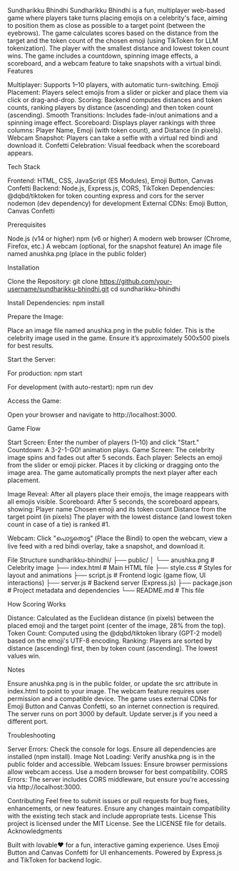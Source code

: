 Sundharikku Bhindhi
Sundharikku Bhindhi is a fun, multiplayer web-based game where players take turns placing emojis on a celebrity's face, aiming to position them as close as possible to a target point (between the eyebrows). The game calculates scores based on the distance from the target and the token count of the chosen emoji (using TikToken for LLM tokenization). The player with the smallest distance and lowest token count wins. The game includes a countdown, spinning image effects, a scoreboard, and a webcam feature to take snapshots with a virtual bindi.
Features

Multiplayer: Supports 1–10 players, with automatic turn-switching.
Emoji Placement: Players select emojis from a slider or picker and place them via click or drag-and-drop.
Scoring: Backend computes distances and token counts, ranking players by distance (ascending) and then token count (ascending).
Smooth Transitions: Includes fade-in/out animations and a spinning image effect.
Scoreboard: Displays player rankings with three columns: Player Name, Emoji (with token count), and Distance (in pixels).
Webcam Snapshot: Players can take a selfie with a virtual red bindi and download it.
Confetti Celebration: Visual feedback when the scoreboard appears.

Tech Stack

Frontend: HTML, CSS, JavaScript (ES Modules), Emoji Button, Canvas Confetti
Backend: Node.js, Express.js, CORS, TikToken
Dependencies:
@dqbd/tiktoken for token counting
express and cors for the server
nodemon (dev dependency) for development
External CDNs: Emoji Button, Canvas Confetti



Prerequisites

Node.js (v14 or higher)
npm (v6 or higher)
A modern web browser (Chrome, Firefox, etc.)
A webcam (optional, for the snapshot feature)
An image file named anushka.png (place in the public folder)

Installation

Clone the Repository:
git clone https://github.com/your-username/sundharikku-bhindhi.git
cd sundharikku-bhindhi


Install Dependencies:
npm install


Prepare the Image:

Place an image file named anushka.png in the public folder. This is the celebrity image used in the game. Ensure it’s approximately 500x500 pixels for best results.


Start the Server:

For production:
npm start


For development (with auto-restart):
npm run dev




Access the Game:

Open your browser and navigate to http://localhost:3000.



Game Flow

Start Screen: Enter the number of players (1–10) and click "Start."
Countdown: A 3-2-1-GO! animation plays.
Game Screen: The celebrity image spins and fades out after 5 seconds. Each player:
Selects an emoji from the slider or emoji picker.
Places it by clicking or dragging onto the image area.
The game automatically prompts the next player after each placement.


Image Reveal: After all players place their emojis, the image reappears with all emojis visible.
Scoreboard: After 5 seconds, the scoreboard appears, showing:
Player name
Chosen emoji and its token count
Distance from the target point (in pixels)
The player with the lowest distance (and lowest token count in case of a tie) is ranked #1.


Webcam: Click "പൊട്ടുതൊടൂ" (Place the Bindi) to open the webcam, view a live feed with a red bindi overlay, take a snapshot, and download it.

File Structure
sundharikku-bhindhi/
├── public/
│   └── anushka.png         # Celebrity image
├── index.html             # Main HTML file
├── style.css              # Styles for layout and animations
├── script.js              # Frontend logic (game flow, UI interactions)
├── server.js              # Backend server (Express.js)
├── package.json           # Project metadata and dependencies
└── README.md              # This file

How Scoring Works

Distance: Calculated as the Euclidean distance (in pixels) between the placed emoji and the target point (center of the image, 28% from the top).
Token Count: Computed using the @dqbd/tiktoken library (GPT-2 model) based on the emoji's UTF-8 encoding.
Ranking: Players are sorted by distance (ascending) first, then by token count (ascending). The lowest values win.

Notes

Ensure anushka.png is in the public folder, or update the src attribute in index.html to point to your image.
The webcam feature requires user permission and a compatible device.
The game uses external CDNs for Emoji Button and Canvas Confetti, so an internet connection is required.
The server runs on port 3000 by default. Update server.js if you need a different port.

Troubleshooting

Server Errors: Check the console for logs. Ensure all dependencies are installed (npm install).
Image Not Loading: Verify anushka.png is in the public folder and accessible.
Webcam Issues: Ensure browser permissions allow webcam access. Use a modern browser for best compatibility.
CORS Errors: The server includes CORS middleware, but ensure you’re accessing via http://localhost:3000.

Contributing
Feel free to submit issues or pull requests for bug fixes, enhancements, or new features. Ensure any changes maintain compatibility with the existing tech stack and include appropriate tests.
License
This project is licensed under the MIT License. See the LICENSE file for details.
Acknowledgments

Built with lovable❤️ for a fun, interactive gaming experience.
Uses Emoji Button and Canvas Confetti for UI enhancements.
Powered by Express.js and TikToken for backend logic.
